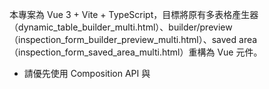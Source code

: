 <!-- Use this file to provide workspace-specific custom instructions to Copilot. For more details, visit https://code.visualstudio.com/docs/copilot/copilot-customization#_use-a-githubcopilotinstructionsmd-file -->

本專案為 Vue 3 + Vite + TypeScript，目標將原有多表格產生器（dynamic_table_builder_multi.html）、builder/preview（inspection_form_builder_preview_multi.html）、saved area（inspection_form_saved_area_multi.html）重構為 Vue 元件。

- 請優先使用 Composition API 與 <script setup>。
- 請將多表格產生器、palette、暫存/完成區等功能模組化為獨立元件。
- 儲存/讀取/下拉選單/索引欄/欄位樣式等邏輯需與原版一致。
- 請避免 jQuery，優先使用 Vue 3 標準寫法。
- 請將 palette 拖放、cell 樣式、索引欄自動排序等功能以現代 Vue 方式實作。
- 請將本專案所有元件、邏輯、型別、狀態管理皆以可維護、可擴充為原則設計。
